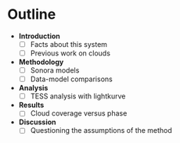 # Outline

- **Introduction**
	- [ ] Facts about this system
	- [ ] Previous work on clouds
- **Methodology**
	- [ ] Sonora models
	- [ ] Data-model comparisons
- **Analysis**
	- [ ] TESS analysis with lightkurve
- **Results**
	- [ ] Cloud coverage versus phase
- **Discussion**
	- [ ] Questioning the assumptions of the method
